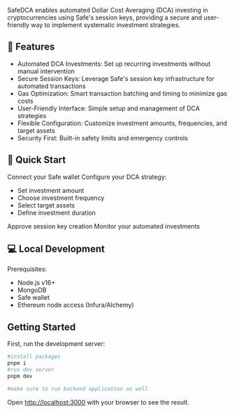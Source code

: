 
SafeDCA enables automated Dollar Cost Averaging (DCA) investing in cryptocurrencies using Safe's session keys, providing a secure and user-friendly way to implement systematic investment strategies.
## 🌟 Features

- Automated DCA Investments: Set up recurring investments without manual intervention
- Secure Session Keys: Leverage Safe's session key infrastructure for automated transactions
- Gas Optimization: Smart transaction batching and timing to minimize gas costs
- User-Friendly Interface: Simple setup and management of DCA strategies
- Flexible Configuration: Customize investment amounts, frequencies, and target assets
- Security First: Built-in safety limits and emergency controls

## 🚀 Quick Start

Connect your Safe wallet
Configure your DCA strategy:

- Set investment amount
- Choose investment frequency
- Select target assets
- Define investment duration


Approve session key creation
Monitor your automated investments

## 💻 Local Development
Prerequisites:

- Node.js v16+
- MongoDB
- Safe wallet
- Ethereum node access (Infura/Alchemy)

## Getting Started

First, run the development server:

```bash
#install packages
pnpm i
#run dev server
pnpm dev

#make sure to run backend application as well
```

Open [http://localhost:3000](http://localhost:3000) with your browser to see the result.
